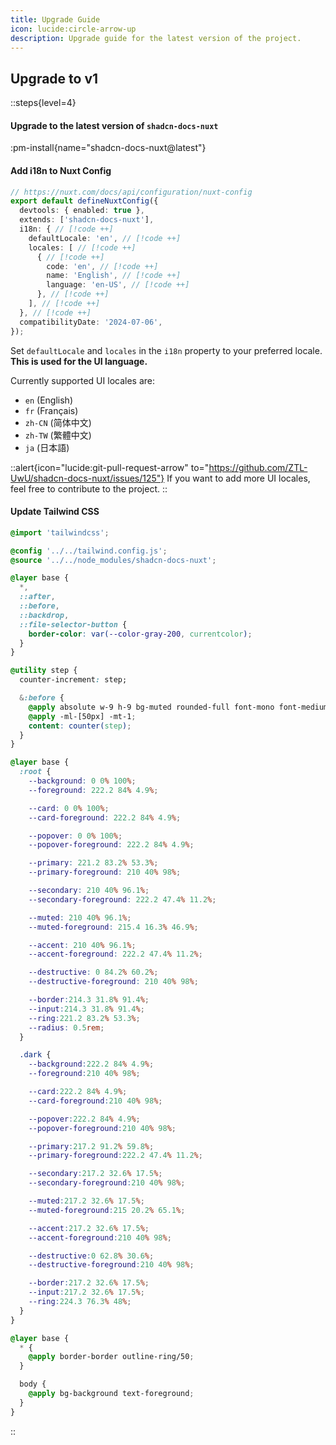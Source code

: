 ```yaml
---
title: Upgrade Guide
icon: lucide:circle-arrow-up
description: Upgrade guide for the latest version of the project.
---
```


## Upgrade to v1

::steps{level=4}
#### Upgrade to the latest version of `shadcn-docs-nuxt`

:pm-install{name="shadcn-docs-nuxt@latest"}

#### Add i18n to Nuxt Config

```ts [nuxt.config.ts]
// https://nuxt.com/docs/api/configuration/nuxt-config
export default defineNuxtConfig({
  devtools: { enabled: true },
  extends: ['shadcn-docs-nuxt'],
  i18n: { // [!code ++]
    defaultLocale: 'en', // [!code ++]
    locales: [ // [!code ++]
      { // [!code ++]
        code: 'en', // [!code ++]
        name: 'English', // [!code ++]
        language: 'en-US', // [!code ++]
      }, // [!code ++]
    ], // [!code ++]
  }, // [!code ++]
  compatibilityDate: '2024-07-06',
});
```

Set `defaultLocale` and `locales` in the `i18n` property to your preferred locale. **This is used for the UI language.**

Currently supported UI locales are:
- `en` (English)
- `fr` (Français)
- `zh-CN` (简体中文)
- `zh-TW` (繁體中文)
- `ja` (日本語)

::alert{icon="lucide:git-pull-request-arrow" to="https://github.com/ZTL-UwU/shadcn-docs-nuxt/issues/125"}
If you want to add more UI locales, feel free to contribute to the project.
::

#### Update Tailwind CSS

```css [assets/css/tailwind.css] collapse height=400
@import 'tailwindcss';

@config '../../tailwind.config.js';
@source '../../node_modules/shadcn-docs-nuxt';

@layer base {
  *,
  ::after,
  ::before,
  ::backdrop,
  ::file-selector-button {
    border-color: var(--color-gray-200, currentcolor);
  }
}

@utility step {
  counter-increment: step;

  &:before {
    @apply absolute w-9 h-9 bg-muted rounded-full font-mono font-medium text-center text-base inline-flex items-center justify-center -indent-px border-4 border-background;
    @apply -ml-[50px] -mt-1;
    content: counter(step);
  }
}

@layer base {
  :root {
    --background: 0 0% 100%;
    --foreground: 222.2 84% 4.9%;

    --card: 0 0% 100%;
    --card-foreground: 222.2 84% 4.9%;

    --popover: 0 0% 100%;
    --popover-foreground: 222.2 84% 4.9%;

    --primary: 221.2 83.2% 53.3%;
    --primary-foreground: 210 40% 98%;

    --secondary: 210 40% 96.1%;
    --secondary-foreground: 222.2 47.4% 11.2%;

    --muted: 210 40% 96.1%;
    --muted-foreground: 215.4 16.3% 46.9%;

    --accent: 210 40% 96.1%;
    --accent-foreground: 222.2 47.4% 11.2%;

    --destructive: 0 84.2% 60.2%;
    --destructive-foreground: 210 40% 98%;

    --border:214.3 31.8% 91.4%;
    --input:214.3 31.8% 91.4%;
    --ring:221.2 83.2% 53.3%;
    --radius: 0.5rem;
  }

  .dark {
    --background:222.2 84% 4.9%;
    --foreground:210 40% 98%;

    --card:222.2 84% 4.9%;
    --card-foreground:210 40% 98%;

    --popover:222.2 84% 4.9%;
    --popover-foreground:210 40% 98%;

    --primary:217.2 91.2% 59.8%;
    --primary-foreground:222.2 47.4% 11.2%;

    --secondary:217.2 32.6% 17.5%;
    --secondary-foreground:210 40% 98%;

    --muted:217.2 32.6% 17.5%;
    --muted-foreground:215 20.2% 65.1%;

    --accent:217.2 32.6% 17.5%;
    --accent-foreground:210 40% 98%;

    --destructive:0 62.8% 30.6%;
    --destructive-foreground:210 40% 98%;

    --border:217.2 32.6% 17.5%;
    --input:217.2 32.6% 17.5%;
    --ring:224.3 76.3% 48%;
  }
}

@layer base {
  * {
    @apply border-border outline-ring/50;
  }

  body {
    @apply bg-background text-foreground;
  }
}
```
::
